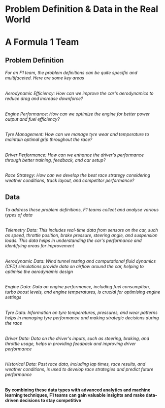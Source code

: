 # Problem Definition & Data in the Real World

# A Formula 1 Team

## Problem Definition

###### For an F1 team, the problem definitions can be quite specific and multifaceted. Here are some key areas

###### Aerodynamic Efficiency: How can we improve the car's aerodynamics to reduce drag and increase downforce?

###### Engine Performance: How can we optimize the engine for better power output and fuel efficiency?

###### Tyre Management: How can we manage tyre wear and temperature to maintain optimal grip throughout the race?

###### Driver Performance: How can we enhance the driver's performance through better training, feedback, and car setup?

###### Race Strategy: How can we develop the best race strategy considering weather conditions, track layout, and competitor performance?

## Data

###### To address these problem definitions, F1 teams collect and analyse various types of data

###### Telemetry Data: This includes real-time data from sensors on the car, such as speed, throttle position, brake pressure, steering angle, and suspension loads. This data helps in understanding the car's performance and identifying areas for improvement

###### Aerodynamic Data: Wind tunnel testing and computational fluid dynamics (CFD) simulations provide data on airflow around the car, helping to optimise the aerodynamic design

###### Engine Data: Data on engine performance, including fuel consumption, turbo boost levels, and engine temperatures, is crucial for optimising engine settings

###### Tyre Data: Information on tyre temperatures, pressures, and wear patterns helps in managing tyre performance and making strategic decisions during the race

###### Driver Data: Data on the driver's inputs, such as steering, braking, and throttle usage, helps in providing feedback and improving driver performance

###### Historical Data: Past race data, including lap times, race results, and weather conditions, is used to develop race strategies and predict future performance

#### By combining these data types with advanced analytics and machine learning techniques, F1 teams can gain valuable insights and make data-driven decisions to stay competitive
